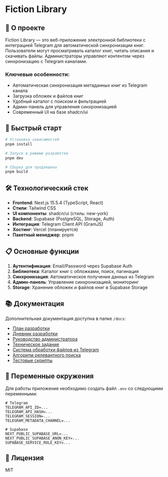 # Fiction Library

## 📖 О проекте

Fiction Library — это веб-приложение электронной библиотеки с интеграцией Telegram для автоматической синхронизации книг. Пользователи могут просматривать каталог книг, читать описания и скачивать файлы. Администраторы управляют контентом через синхронизацию с Telegram каналами.

### Ключевые особенности:
- Автоматическая синхронизация метаданных книг из Telegram канала
- Загрузка обложек и файлов книг
- Удобный каталог с поиском и фильтрацией
- Админ-панель для управления синхронизацией
- Современный UI на базе shadcn/ui

## 🚀 Быстрый старт

```bash
# Установка зависимостей
pnpm install

# Запуск в режиме разработки
pnpm dev

# Сборка для продакшена
pnpm build
```

## 🛠️ Технологический стек

- **Frontend**: Next.js 15.5.4 (TypeScript, React)
- **Стили**: Tailwind CSS
- **UI компоненты**: shadcn/ui (стиль: new-york)
- **Backend**: Supabase (PostgreSQL, Storage, Auth)
- **Интеграция**: Telegram Client API (GramJS)
- **Хостинг**: Vercel (планируется)
- **Пакетный менеджер**: pnpm

## 📋 Основные функции

1. **Аутентификация**: Email/Password через Supabase Auth
2. **Библиотека**: Каталог книг с обложками, поиск, пагинация
3. **Синхронизация**: Автоматическое получение данных из Telegram
4. **Админ-панель**: Управление синхронизацией, мониторинг
5. **Storage**: Хранение обложек и файлов книг в Supabase Storage

## 📚 Документация

Дополнительная документация доступна в папке `/docs`:

- [План разработки](./docs/DEVELOPMENT_PLAN.md)
- [Дневник разработки](./docs/DEVELOPMENT_JOURNAL.md)
- [Руководство администратора](./docs/ADMIN_GUIDE.md)
- [Техническое задание](./docs/PRD.md)
- [Система обработки файлов из Telegram](./docs/FILE_PROCESSING_SYSTEM.md)
- [Алгоритм релевантного поиска](./docs/RELEVANT_SEARCH_ALGORITHM.md)
- [Тестовые скрипты](./docs/TEST_SCRIPTS.md)

## 🔧 Переменные окружения

Для работы приложения необходимо создать файл `.env` со следующими переменными:

```env
# Telegram
TELEGRAM_API_ID=...
TELEGRAM_API_HASH=...
TELEGRAM_SESSION=...
TELEGRAM_METADATA_CHANNEL=...

# Supabase
NEXT_PUBLIC_SUPABASE_URL=...
NEXT_PUBLIC_SUPABASE_ANON_KEY=...
SUPABASE_SERVICE_ROLE_KEY=...
```

## 📝 Лицензия

MIT

